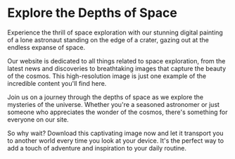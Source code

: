 <!--font:Montserrat-->

# Explore the Depths of Space

Experience the thrill of space exploration with our stunning digital painting of a lone astronaut standing on the edge of a crater, gazing out at the endless expanse of space. 

Our website is dedicated to all things related to space exploration, from the latest news and discoveries to breathtaking images that capture the beauty of the cosmos. This high-resolution image is just one example of the incredible content you'll find here.

Join us on a journey through the depths of space as we explore the mysteries of the universe. Whether you're a seasoned astronomer or just someone who appreciates the wonder of the cosmos, there's something for everyone on our site.

So why wait? Download this captivating image now and let it transport you to another world every time you look at your device. It's the perfect way to add a touch of adventure and inspiration to your daily routine.

<!--

Write me markdown content of website with wallpaper:

"A digital painting of a lone astronaut standing on the edge of a crater, gazing out at the endless expanse of space."

The header of the page should not be copy of the text but rather a real content of the website which is using this wallpaper.


---


# Space Explorer Wallpaper

Decorate your desktop or phone with this stunning digital painting of a lone astronaut standing on the edge of a crater, gazing out at the endless expanse of space. 

This wallpaper is perfect for anyone who loves space exploration and the beauty of the cosmos. The high-resolution image captures the awe-inspiring feeling of being alone in the vastness of space, surrounded by stars and planets.

Download this wallpaper now and transport yourself to another world every time you look at your device. It's the perfect way to add a touch of adventure and wonder to your daily routine.


---


Heading should not include word "wallpaper". The website should not be about the wallpaper itself, wallpaper is just a related background, rewrite whole content.


---


# Explore the Depths of Space

Experience the thrill of space exploration with our stunning digital painting of a lone astronaut standing on the edge of a crater, gazing out at the endless expanse of space. 

Our website is dedicated to all things related to space exploration, from the latest news and discoveries to breathtaking images that capture the beauty of the cosmos. This high-resolution image is just one example of the incredible content you'll find here.

Join us on a journey through the depths of space as we explore the mysteries of the universe. Whether you're a seasoned astronomer or just someone who appreciates the wonder of the cosmos, there's something for everyone on our site.

So why wait? Download this captivating image now and let it transport you to another world every time you look at your device. It's the perfect way to add a touch of adventure and inspiration to your daily routine.


---


Write me a Google font which is best fitting for the website.

Pick from the list:
- Orbitron
- Great Vibes
- Montserrat
- Inter
- IBM Plex Sans
- Dancing Script
- Open Sans
- Roboto
- Lato
- Poppins
- Barlow Condensed
- Futura
- Alegreya
- Lobster
- Playfair Display
- Exo 2
- Raleway


Write just the font name nothing else.


---


Montserrat

-->

